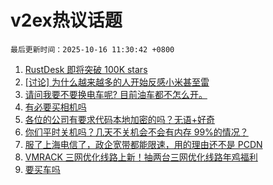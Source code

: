 # v2ex热议话题

`最后更新时间：2025-10-16 11:30:42 +0800`

1. [RustDesk 即将突破 100K stars](https://www.v2ex.com/t/1165782)
1. [[讨论] 为什么越来越多的人开始反感小米甚至雷](https://www.v2ex.com/t/1165864)
1. [请问我要不要换电车呢? 目前油车都不怎么开。](https://www.v2ex.com/t/1165355)
1. [有必要买相机吗](https://www.v2ex.com/t/1165366)
1. [各位的公司有要求代码本地加密的吗？无语+好奇](https://www.v2ex.com/t/1165364)
1. [你们平时关机吗？几天不关机会不会有内存 99%的情况？](https://www.v2ex.com/t/1165368)
1. [服了上海电信了，政企宽带都能限速，用的理由还不是 PCDN](https://www.v2ex.com/t/1165717)
1. [VMRACK 三网优化线路上新！抽两台三网优化线路年鸡福利](https://www.v2ex.com/t/1165659)
1. [要买车吗](https://www.v2ex.com/t/1165675)

